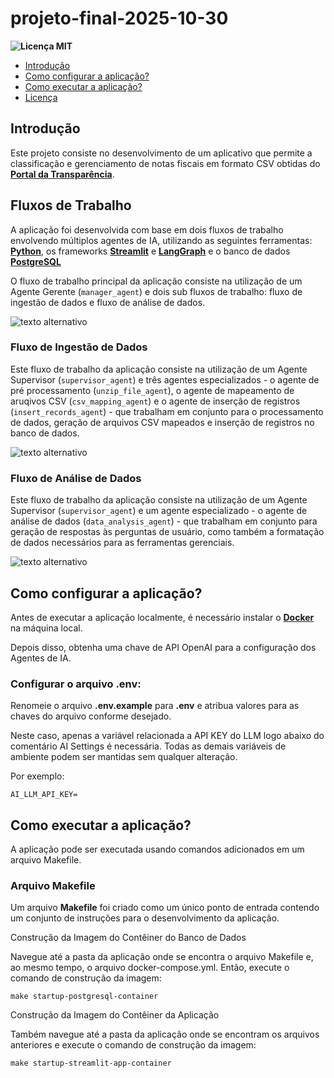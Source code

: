 # projeto-final-2025-10-30

**![Licença MIT](https://img.shields.io/badge/Licença-MIT-blue.svg)**

- [Introdução](#introdução)
- [Como configurar a aplicação?](#como-configurar-a-aplicação)
- [Como executar a aplicação?](#como-executar-a-aplicação)
- [Licença](#licença)

## Introdução

Este projeto consiste no desenvolvimento de um aplicativo que permite a classificação e gerenciamento de notas fiscais em formato CSV obtidas do [**Portal da Transparência**](https://portaldatransparencia.gov.br/download-de-dados/notas-fiscais).

## Fluxos de Trabalho

A aplicação foi desenvolvida com base em dois fluxos de trabalho envolvendo múltiplos agentes de IA, utilizando as seguintes ferramentas: [**Python**](https://www.python.org/), os frameworks [**Streamlit**](https://streamlit.io/) e [**LangGraph**](https://www.langchain.com/langgraph) e o banco de dados
[**PostgreSQL**](https://www.postgresql.org/)

O fluxo de trabalho principal da aplicação consiste na utilização de um Agente Gerente (`manager_agent`) e dois sub fluxos de trabalho: fluxo de ingestão de dados e fluxo de análise de dados.

![texto alternativo](data/output/top_level_workflow.png)

### Fluxo de Ingestão de Dados

Este fluxo de trabalho da aplicação consiste na utilização de um Agente Supervisor (`supervisor_agent`) e três agentes especializados - o agente de pré processamento (`unzip_file_agent`), o agente de mapeamento de aruqivos CSV (`csv_mapping_agent`) e o agente de inserção de registros (`insert_records_agent`) - que trabalham em conjunto para o processamento de dados, geração de arquivos CSV mapeados e inserção de registros no banco de dados.

![texto alternativo](data/output/data_ingestion_workflow.png)

### Fluxo de Análise de Dados

Este fluxo de trabalho da aplicação consiste na utilização de um Agente Supervisor (`supervisor_agent`) e um agente especializado - o agente de análise de dados (`data_analysis_agent`) - que trabalham em conjunto para geração de respostas às perguntas de usuário, como também a formatação de dados necessários para as ferramentas gerenciais.

![texto alternativo](data/output/data_analysis_workflow.png)

## Como configurar a aplicação?

Antes de executar a aplicação localmente, é necessário instalar o [**Docker**](https://www.docker.com/) na máquina local.

Depois disso, obtenha uma chave de API OpenAI para a configuração dos Agentes de IA.

### Configurar o arquivo .env:

Renomeie o arquivo **.env.example** para **.env** e atribua valores para as chaves do arquivo conforme desejado.

Neste caso, apenas a variável relacionada a API KEY do LLM logo abaixo do comentário AI Settings é necessária. Todas as demais variáveis de ambiente podem ser mantidas sem qualquer alteração.

Por exemplo:

```
AI_LLM_API_KEY=
```

## Como executar a aplicação?

A aplicação pode ser executada usando comandos adicionados em um arquivo Makefile.

### Arquivo Makefile

Um arquivo **Makefile** foi criado como um único ponto de entrada contendo um conjunto de instruções para o desenvolvimento da aplicação.

Construção da Imagem do Contêiner do Banco de Dados

Navegue até a pasta da aplicação onde se encontra o arquivo Makefile e, ao mesmo tempo, o arquivo docker-compose.yml. Então, execute o comando de construção da imagem:

```
make startup-postgresql-container
```

Construção da Imagem do Contêiner da Aplicação

Também navegue até a pasta da aplicação onde se encontram os arquivos anteriores e execute o comando de construção da imagem:

```
make startup-streamlit-app-container
```
